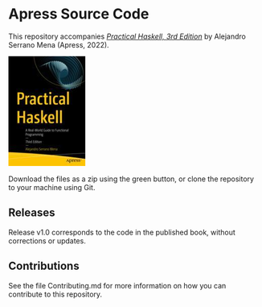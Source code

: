 # Apress Source Code

This repository accompanies [*Practical Haskell, 3rd Edition*](https://link.springer.com/book/10.1007/978-1-4842-8581-7) by Alejandro Serrano Mena (Apress, 2022).

[comment]: #cover
![Cover image](978-1-4842-8580-0.jpg)

Download the files as a zip using the green button, or clone the repository to your machine using Git.

## Releases

Release v1.0 corresponds to the code in the published book, without corrections or updates.

## Contributions

See the file Contributing.md for more information on how you can contribute to this repository.